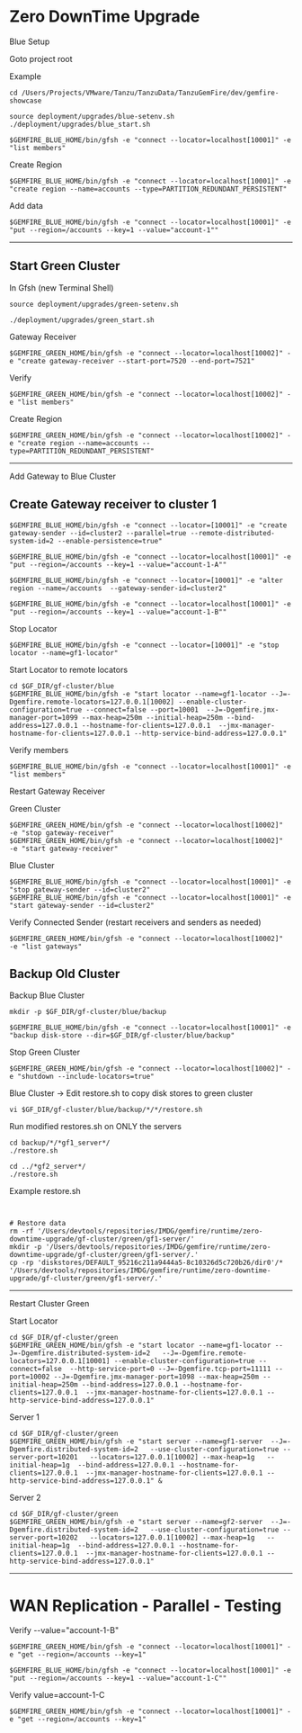 # Zero DownTime Upgrade


Blue Setup

Goto project root


Example
```shell
cd /Users/Projects/VMware/Tanzu/TanzuData/TanzuGemFire/dev/gemfire-showcase
```

```shell
source deployment/upgrades/blue-setenv.sh
./deployment/upgrades/blue_start.sh
```


```shell
$GEMFIRE_BLUE_HOME/bin/gfsh -e "connect --locator=localhost[10001]" -e "list members"
```

Create Region

```shell
$GEMFIRE_BLUE_HOME/bin/gfsh -e "connect --locator=localhost[10001]" -e "create region --name=accounts --type=PARTITION_REDUNDANT_PERSISTENT"
```

Add data

```shell
$GEMFIRE_BLUE_HOME/bin/gfsh -e "connect --locator=localhost[10001]" -e "put --region=/accounts --key=1 --value="account-1""
```
-------------------------------------

## Start Green Cluster
In Gfsh (new Terminal Shell)

```shell
source deployment/upgrades/green-setenv.sh
```

```shell
./deployment/upgrades/green_start.sh
```

Gateway Receiver

```shell
$GEMFIRE_GREEN_HOME/bin/gfsh -e "connect --locator=localhost[10002]" -e "create gateway-receiver --start-port=7520 --end-port=7521"
```

Verify

```shell
$GEMFIRE_GREEN_HOME/bin/gfsh -e "connect --locator=localhost[10002]" -e "list members"
```

Create Region

```shell
$GEMFIRE_GREEN_HOME/bin/gfsh -e "connect --locator=localhost[10002]" -e "create region --name=accounts --type=PARTITION_REDUNDANT_PERSISTENT"
```

--------------------

Add Gateway to Blue Cluster


## Create Gateway receiver to cluster 1

```shell
$GEMFIRE_BLUE_HOME/bin/gfsh -e "connect --locator=[10001]" -e "create gateway-sender --id=cluster2 --parallel=true --remote-distributed-system-id=2 --enable-persistence=true"
```

```shell
$GEMFIRE_BLUE_HOME/bin/gfsh -e "connect --locator=localhost[10001]" -e "put --region=/accounts --key=1 --value="account-1-A""
```

```shell
$GEMFIRE_BLUE_HOME/bin/gfsh -e "connect --locator=[10001]" -e "alter region --name=/accounts  --gateway-sender-id=cluster2"
```

```shell
$GEMFIRE_BLUE_HOME/bin/gfsh -e "connect --locator=localhost[10001]" -e "put --region=/accounts --key=1 --value="account-1-B""
```

Stop Locator

```shell
$GEMFIRE_BLUE_HOME/bin/gfsh -e "connect --locator=[10001]" -e "stop locator --name=gf1-locator"
```

Start Locator to remote locators
```shell
cd $GF_DIR/gf-cluster/blue
$GEMFIRE_BLUE_HOME/bin/gfsh -e "start locator --name=gf1-locator --J=-Dgemfire.remote-locators=127.0.0.1[10002] --enable-cluster-configuration=true --connect=false --port=10001  --J=-Dgemfire.jmx-manager-port=1099 --max-heap=250m --initial-heap=250m --bind-address=127.0.0.1 --hostname-for-clients=127.0.0.1  --jmx-manager-hostname-for-clients=127.0.0.1 --http-service-bind-address=127.0.0.1"
```

Verify members

```shell
$GEMFIRE_BLUE_HOME/bin/gfsh -e "connect --locator=localhost[10001]" -e "list members"
```


Restart Gateway Receiver

Green Cluster
```shell
$GEMFIRE_GREEN_HOME/bin/gfsh -e "connect --locator=localhost[10002]"  -e "stop gateway-receiver"
$GEMFIRE_GREEN_HOME/bin/gfsh -e "connect --locator=localhost[10002]"  -e "start gateway-receiver"
```

Blue Cluster
```shell
$GEMFIRE_BLUE_HOME/bin/gfsh -e "connect --locator=localhost[10001]" -e "stop gateway-sender --id=cluster2"
$GEMFIRE_BLUE_HOME/bin/gfsh -e "connect --locator=localhost[10001]" -e "start gateway-sender --id=cluster2"
```

Verify Connected Sender (restart receivers and senders as needed)

```shell
$GEMFIRE_GREEN_HOME/bin/gfsh -e "connect --locator=localhost[10002]"  -e "list gateways"
```


## Backup Old Cluster


Backup Blue Cluster

```shell
mkdir -p $GF_DIR/gf-cluster/blue/backup
```

```shell
$GEMFIRE_BLUE_HOME/bin/gfsh -e "connect --locator=localhost[10001]" -e "backup disk-store --dir=$GF_DIR/gf-cluster/blue/backup"
```


Stop Green Cluster

```shell
$GEMFIRE_GREEN_HOME/bin/gfsh -e "connect --locator=localhost[10002]" -e "shutdown --include-locators=true"
```


Blue Cluster -> Edit restore.sh to copy disk stores to green cluster
```shell
vi $GF_DIR/gf-cluster/blue/backup/*/*/restore.sh
```

Run modified restores.sh on ONLY the servers

```shell
cd backup/*/*gf1_server*/
./restore.sh
```


```shell
cd ../*gf2_server*/
./restore.sh
```

Example restore.sh

```shell


# Restore data
rm -rf '/Users/devtools/repositories/IMDG/gemfire/runtime/zero-downtime-upgrade/gf-cluster/green/gf1-server/'
mkdir -p '/Users/devtools/repositories/IMDG/gemfire/runtime/zero-downtime-upgrade/gf-cluster/green/gf1-server/.'
cp -rp 'diskstores/DEFAULT_95216c211a9444a5-8c10326d5c720b26/dir0'/* '/Users/devtools/repositories/IMDG/gemfire/runtime/zero-downtime-upgrade/gf-cluster/green/gf1-server/.'
```


-----

Restart Cluster Green

Start Locator
```shell
cd $GF_DIR/gf-cluster/green
$GEMFIRE_GREEN_HOME/bin/gfsh -e "start locator --name=gf1-locator --J=-Dgemfire.distributed-system-id=2   --J=-Dgemfire.remote-locators=127.0.0.1[10001] --enable-cluster-configuration=true --connect=false  --http-service-port=0 --J=-Dgemfire.tcp-port=11111 --port=10002 --J=-Dgemfire.jmx-manager-port=1098 --max-heap=250m --initial-heap=250m --bind-address=127.0.0.1 --hostname-for-clients=127.0.0.1  --jmx-manager-hostname-for-clients=127.0.0.1 --http-service-bind-address=127.0.0.1"
```


Server 1
```shell
cd $GF_DIR/gf-cluster/green
$GEMFIRE_GREEN_HOME/bin/gfsh -e "start server --name=gf1-server  --J=-Dgemfire.distributed-system-id=2   --use-cluster-configuration=true --server-port=10201   --locators=127.0.0.1[10002] --max-heap=1g   --initial-heap=1g  --bind-address=127.0.0.1 --hostname-for-clients=127.0.0.1  --jmx-manager-hostname-for-clients=127.0.0.1 --http-service-bind-address=127.0.0.1" &
```

Server 2
```shell
cd $GF_DIR/gf-cluster/green
$GEMFIRE_GREEN_HOME/bin/gfsh -e "start server --name=gf2-server  --J=-Dgemfire.distributed-system-id=2   --use-cluster-configuration=true --server-port=10202   --locators=127.0.0.1[10002] --max-heap=1g   --initial-heap=1g  --bind-address=127.0.0.1 --hostname-for-clients=127.0.0.1  --jmx-manager-hostname-for-clients=127.0.0.1 --http-service-bind-address=127.0.0.1"
```



------------------------------------------
# WAN Replication - Parallel - Testing


Verify --value="account-1-B"

```shell
$GEMFIRE_GREEN_HOME/bin/gfsh -e "connect --locator=localhost[10001]" -e "get --region=/accounts --key=1"
```



```shell
$GEMFIRE_BLUE_HOME/bin/gfsh -e "connect --locator=localhost[10001]" -e "put --region=/accounts --key=1 --value="account-1-C""
```


Verify value=account-1-C

```shell
$GEMFIRE_GREEN_HOME/bin/gfsh -e "connect --locator=localhost[10001]" -e "get --region=/accounts --key=1"
```

